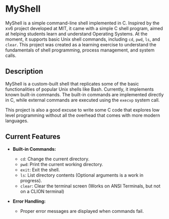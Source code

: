 # MyShell

MyShell is a simple command-line shell implemented in C. Inspired by the xv6 project developed at MIT, it came with a simple C shell program, aimed at helping students learn and understand Operating Systems. At the moment, it supports basic Unix shell commands, including `cd`, `pwd`, `ls`, and `clear`. This project was created as a learning exercise to understand the fundamentals of shell programming, process management, and system calls.

## Description

MyShell is a custom-built shell that replicates some of the basic functionalities of popular Unix shells like Bash. Currently, it implements known built-in commands. The built-in commands are implemented directly in C, while external commands are executed using the `execvp` system call.

This project is also a good excuse to write some C code that explores low level programming without all the overhead that comes with more modern languages.

## Current Features

- **Built-in Commands:**
    - `cd`: Change the current directory.
    - `pwd`: Print the current working directory.
    - `exit`: Exit the shell.
    - `ls`: List directory contents (Optional arguments is a work in progress).
    - `clear`: Clear the terminal screen (Works on ANSI Terminals, but not on a CLION terminal)

- **Error Handling:**
    - Proper error messages are displayed when commands fail.

